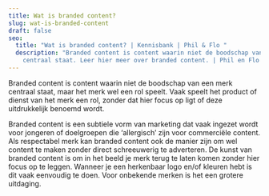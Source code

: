 ```yaml
---
title: Wat is branded content?
slug: wat-is-branded-content
draft: false
seo:
  title: "Wat is branded content? | Kennisbank | Phil & Flo "
  description: "Branded content is content waarin niet de boodschap van een merk
    centraal staat. Leer hier meer over branded content. | Phil en Flo "
---
```

Branded content is content waarin niet de boodschap van een merk centraal staat, maar het merk wel een rol speelt. Vaak speelt het product of dienst van het merk een rol, zonder dat hier focus op ligt of deze uitdrukkelijk benoemd wordt.

Branded content is een subtiele vorm van marketing dat vaak ingezet wordt voor jongeren of doelgroepen die ‘allergisch’ zijn voor commerciële content. Als respectabel merk kan branded content ook de manier zijn om wel content te maken zonder direct schreeuwerig te adverteren. De kunst van branded content is om in het beeld je merk terug te laten komen zonder hier focus op te leggen. Wanneer je een herkenbaar logo en/of kleuren hebt is dit vaak eenvoudig te doen. Voor onbekende merken is het een grotere uitdaging.